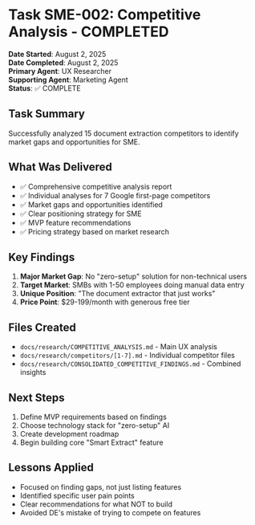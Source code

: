 # Task SME-002: Competitive Analysis - COMPLETED

**Date Started**: August 2, 2025  
**Date Completed**: August 2, 2025  
**Primary Agent**: UX Researcher  
**Supporting Agent**: Marketing Agent  
**Status**: ✅ COMPLETE

## Task Summary
Successfully analyzed 15 document extraction competitors to identify market gaps and opportunities for SME.

## What Was Delivered
- ✅ Comprehensive competitive analysis report
- ✅ Individual analyses for 7 Google first-page competitors
- ✅ Market gaps and opportunities identified
- ✅ Clear positioning strategy for SME
- ✅ MVP feature recommendations
- ✅ Pricing strategy based on market research

## Key Findings
1. **Major Market Gap**: No "zero-setup" solution for non-technical users
2. **Target Market**: SMBs with 1-50 employees doing manual data entry
3. **Unique Position**: "The document extractor that just works"
4. **Price Point**: $29-199/month with generous free tier

## Files Created
- `docs/research/COMPETITIVE_ANALYSIS.md` - Main UX analysis
- `docs/research/competitors/[1-7].md` - Individual competitor files
- `docs/research/CONSOLIDATED_COMPETITIVE_FINDINGS.md` - Combined insights

## Next Steps
1. Define MVP requirements based on findings
2. Choose technology stack for "zero-setup" AI
3. Create development roadmap
4. Begin building core "Smart Extract" feature

## Lessons Applied
- Focused on finding gaps, not just listing features
- Identified specific user pain points
- Clear recommendations for what NOT to build
- Avoided DE's mistake of trying to compete on features